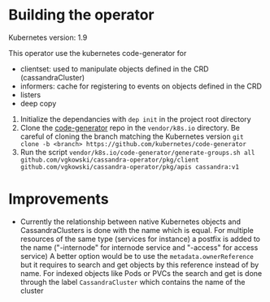 # Building the operator

Kubernetes version: 1.9

This operator use the kubernetes code-generator for
  * clientset: used to manipulate objects defined in the CRD (cassandraCluster)
  * informers: cache for registering to events on objects defined in the CRD
  * listers
  * deep copy
  
1. Initialize the dependancies with `dep init` in the project root directory
1. Clone the [code-generator](https://github.com/kubernetes/code-generator) repo in the `vendor/k8s.io` directory.
Be careful of cloning the branch matching the Kubernetes version
`git clone -b <branch> https://github.com/kubernetes/code-generator`
2. Run the script `vendor/k8s.io/code-generator/generate-groups.sh all github.com/vgkowski/cassandra-operator/pkg/client github.com/vgkowski/cassandra-operator/pkg/apis cassandra:v1`


# Improvements

* Currently the relationship between native Kubernetes objects and CassandraClusters is done with the name which is equal. 
For multiple resources of the same type (services for instance) a postfix is added to the name ("<name>-internode" for internode service and "<name>-access" for access service)
A better option would be to use the `metadata.ownerReference` but it requires to search and get objects by this reference instead of by name.
For indexed objects like Pods or PVCs the search and get is done through the label `CassandraCluster` which contains the name of the cluster

 